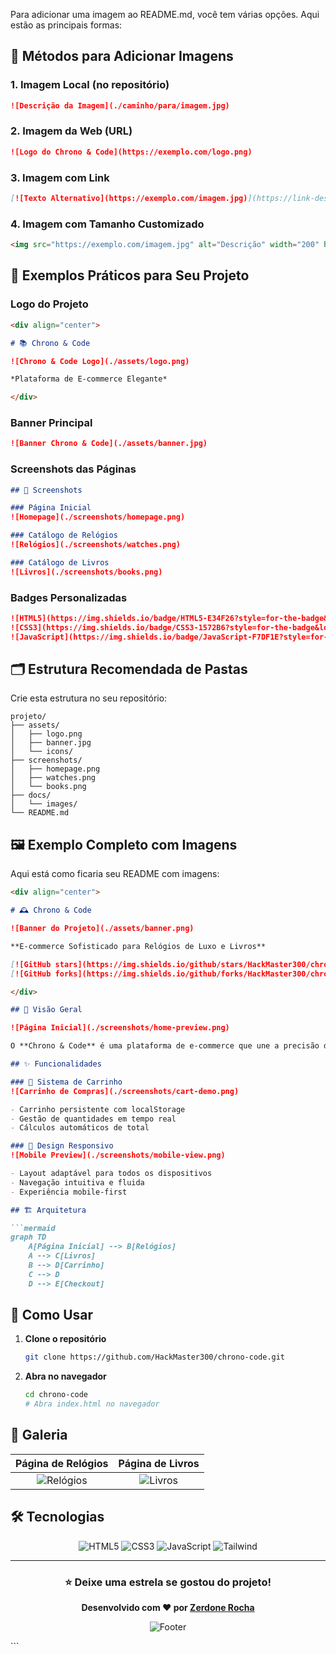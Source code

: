 Para adicionar uma imagem ao README.md, você tem várias opções. Aqui estão as principais formas:

## 📸 Métodos para Adicionar Imagens

### 1. **Imagem Local (no repositório)**
```markdown
![Descrição da Imagem](./caminho/para/imagem.jpg)
```

### 2. **Imagem da Web (URL)**
```markdown
![Logo do Chrono & Code](https://exemplo.com/logo.png)
```

### 3. **Imagem com Link**
```markdown
[![Texto Alternativo](https://exemplo.com/imagem.jpg)](https://link-destino.com)
```

### 4. **Imagem com Tamanho Customizado**
```markdown
<img src="https://exemplo.com/imagem.jpg" alt="Descrição" width="200" height="100">
```

## 🎨 Exemplos Práticos para Seu Projeto

### Logo do Projeto
```markdown
<div align="center">

# 📚 Chrono & Code

![Chrono & Code Logo](./assets/logo.png)

*Plataforma de E-commerce Elegante*

</div>
```

### Banner Principal
```markdown
![Banner Chrono & Code](./assets/banner.jpg)
```

### Screenshots das Páginas
```markdown
## 📱 Screenshots

### Página Inicial
![Homepage](./screenshots/homepage.png)

### Catálogo de Relógios  
![Relógios](./screenshots/watches.png)

### Catálogo de Livros
![Livros](./screenshots/books.png)
```

### Badges Personalizadas
```markdown
![HTML5](https://img.shields.io/badge/HTML5-E34F26?style=for-the-badge&logo=html5&logoColor=white)
![CSS3](https://img.shields.io/badge/CSS3-1572B6?style=for-the-badge&logo=css3&logoColor=white)
![JavaScript](https://img.shields.io/badge/JavaScript-F7DF1E?style=for-the-badge&logo=javascript&logoColor=black)
```

## 🗂️ Estrutura Recomendada de Pastas

Crie esta estrutura no seu repositório:
```
projeto/
├── assets/
│   ├── logo.png
│   ├── banner.jpg
│   └── icons/
├── screenshots/
│   ├── homepage.png
│   ├── watches.png
│   └── books.png
├── docs/
│   └── images/
└── README.md
```

## 🖼️ Exemplo Completo com Imagens

Aqui está como ficaria seu README com imagens:

```markdown
<div align="center">

# 🕰️ Chrono & Code

![Banner do Projeto](./assets/banner.png)

**E-commerce Sofisticado para Relógios de Luxo e Livros**

[![GitHub stars](https://img.shields.io/github/stars/HackMaster300/chrono-code?style=social)](https://github.com/HackMaster300/chrono-code/stargazers)
[![GitHub forks](https://img.shields.io/github/forks/HackMaster300/chrono-code?style=social)](https://github.com/HackMaster300/chrono-code/network/members)

</div>

## 🎯 Visão Geral

![Página Inicial](./screenshots/home-preview.png)

O **Chrono & Code** é uma plataforma de e-commerce que une a precisão dos relógios de luxo com a magia dos livros em uma experiência única de compra.

## ✨ Funcionalidades

### 🛒 Sistema de Carrinho
![Carrinho de Compras](./screenshots/cart-demo.png)

- Carrinho persistente com localStorage
- Gestão de quantidades em tempo real
- Cálculos automáticos de total

### 📱 Design Responsivo
![Mobile Preview](./screenshots/mobile-view.png)

- Layout adaptável para todos os dispositivos
- Navegação intuitiva e fluida
- Experiência mobile-first

## 🏗️ Arquitetura

```mermaid
graph TD
    A[Página Inicial] --> B[Relógios]
    A --> C[Livros]
    B --> D[Carrinho]
    C --> D
    D --> E[Checkout]
```

## 🚀 Como Usar

1. **Clone o repositório**
   ```bash
   git clone https://github.com/HackMaster300/chrono-code.git
   ```

2. **Abra no navegador**
   ```bash
   cd chrono-code
   # Abra index.html no navegador
   ```

## 📸 Galeria

<div align="center">

| Página de Relógios | Página de Livros |
|:------------------:|:----------------:|
| ![Relógios](./screenshots/watches-page.png) | ![Livros](./screenshots/books-page.png) |

</div>

## 🛠️ Tecnologias

<div align="center">

![HTML5](https://img.shields.io/badge/HTML5-E34F26?style=for-the-badge&logo=html5&logoColor=white)
![CSS3](https://img.shields.io/badge/CSS3-1572B6?style=for-the-badge&logo=css3&logoColor=white)
![JavaScript](https://img.shields.io/badge/JavaScript-F7DF1E?style=for-the-badge&logo=javascript&logoColor=black)
![Tailwind](https://img.shields.io/badge/Tailwind_CSS-38B2AC?style=for-the-badge&logo=tailwind-css&logoColor=white)

</div>

---

<div align="center">

### ⭐ Deixe uma estrela se gostou do projeto!

**Desenvolvido com ❤️ por [Zerdone Rocha](https://github.com/HackMaster300)**

![Footer](./assets/footer.png)

</div>
```


